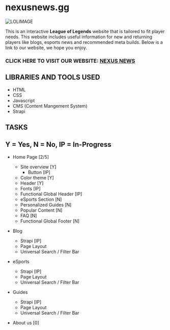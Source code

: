 # nexusnews.gg

![LOLIMAGE](https://cmsassets.rgpub.io/sanity/images/dsfx7636/news/9eb028de391e65072d06e77f06d0955f66b9fa2c-736x316.png?auto=format&fit=fill&q=80&w=625)

This is an interactive **League of Legends** website that is tailored to fit player needs. This website includes useful information for new and returning players like blogs, esports news and recommended meta builds. Below is a link to our website, we hope you enjoy.

### CLICK HERE TO VISIT OUR WEBSITE: [NEXUS NEWS](https://www.google.com/)

## LIBRARIES AND TOOLS USED

-   HTML
-   CSS
-   Javascript
-   CMS (Content Mangement System)
-   Strapi

## TASKS

## Y = Yes, N = No, IP = In-Progress

-   Home Page [2/5]

    -   Site overview [Y]
        -   Button [IP]
    -   Color theme [Y]
    -   Header [Y]
    -   Fonts [IP]
    -   Functional Global Header [IP]
    -   eSports Section [N]
    -   Personalized Guides [N]
    -   Popular Content [N]
    -   FAQ [N]
    -   Functional Global Footer [N]

-   Blog

    -   Strapi [IP]
    -   Page Layout
    -   Universal Search / Filter Bar

-   eSports
    -   Strapi [IP]
    -   Page Layout
    -   Universal Search / Filter Bar
-   Guides
    -   Strapi [IP]
    -   Page Layout
    -   Universal Search / Filter Bar
-   About us [0]
